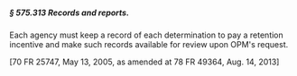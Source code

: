 ##### § 575.313 Records and reports. #####

Each agency must keep a record of each determination to pay a retention incentive and make such records available for review upon OPM's request.

[70 FR 25747, May 13, 2005, as amended at 78 FR 49364, Aug. 14, 2013]